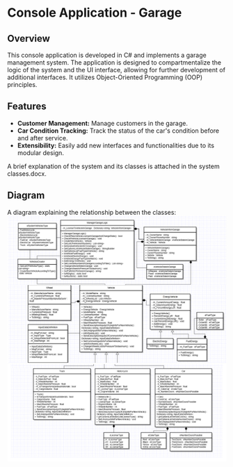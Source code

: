 # Console Application - Garage

## Overview
This console application is developed in C# and implements a garage management system. The application is designed to compartmentalize the logic of the system and the UI interface, allowing for further development of additional interfaces. It utilizes Object-Oriented Programming (OOP) principles.

## Features
- **Customer Management:** Manage customers in the garage.
- **Car Condition Tracking:** Track the status of the car's condition before and after service.
- **Extensibility:** Easily add new interfaces and functionalities due to its modular design.

A brief explanation of the system and its classes is attached in the system classes.docx.

## Diagram
A diagram explaining the relationship between the classes:
<img src="./Screenshots/D1.png" alt="D1" width="600">
<img src="./Screenshots/D2.png" alt="D2" width="600">


